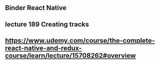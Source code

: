 ## Binder React Native

## lecture 189 Creating tracks

## https://www.udemy.com/course/the-complete-react-native-and-redux-course/learn/lecture/15708262#overview
